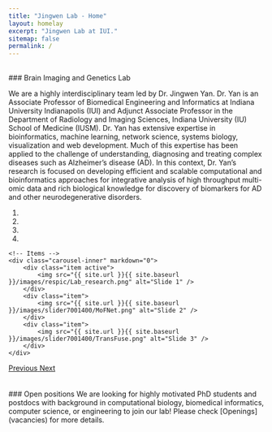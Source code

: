 ```yaml
---
title: "Jingwen Lab - Home"
layout: homelay
excerpt: "Jingwen Lab at IUI."
sitemap: false
permalink: /
---
```



<br/>
### Brain Imaging and Genetics Lab

We are a highly interdisciplinary team led by Dr. Jingwen Yan. Dr. Yan is an Associate Professor of Biomedical Engineering and Informatics at Indiana University Indianapolis (IUI) and Adjunct Associate Professor in the Department of Radiology and Imaging Sciences, Indiana University (IU) School of Medicine (IUSM). Dr. Yan has extensive expertise in bioinformatics, machine learning, network science, systems biology, visualization and web development. Much of this expertise has been applied to the challenge of understanding, diagnosing and treating complex diseases such as Alzheimer’s disease (AD). In this context, Dr. Yan’s research is focused on developing efficient and scalable computational and bioinformatics approaches for integrative analysis of high throughput multi-omic data and rich biological knowledge for discovery of biomarkers for AD and other neurodegenerative disorders. 

 <!--
![]({{ site.url }}{{ site.baseurl }}/images/respic/Lab_research.png){: style="width: 100%; float: left; margin: 0px 10px"} 
-->

<div markdown="0" id="carousel" class="carousel slide" data-ride="carousel" data-interval="4000" data-pause="hover" >
    <!-- Menu -->
    <ol class="carousel-indicators">
        <li data-target="#carousel" data-slide-to="0" class="active"></li>
        <li data-target="#carousel" data-slide-to="1"></li>
        <li data-target="#carousel" data-slide-to="2"></li>
        <li data-target="#carousel" data-slide-to="3"></li>
    </ol>

    <!-- Items -->
    <div class="carousel-inner" markdown="0">
        <div class="item active">
            <img src="{{ site.url }}{{ site.baseurl }}/images/respic/Lab_research.png" alt="Slide 1" />
        </div>
        <div class="item">
            <img src="{{ site.url }}{{ site.baseurl }}/images/slider7001400/MoFNet.png" alt="Slide 2" />
        </div>
        <div class="item">
            <img src="{{ site.url }}{{ site.baseurl }}/images/slider7001400/TransFuse.png" alt="Slide 3" />
        </div>
    </div>
  <a class="left carousel-control" href="#carousel" role="button" data-slide="prev">
    <span class="glyphicon glyphicon-chevron-left" aria-hidden="true"></span>
    <span class="sr-only">Previous</span>
  </a>
  <a class="right carousel-control" href="#carousel" role="button" data-slide="next">
    <span class="glyphicon glyphicon-chevron-right" aria-hidden="true"></span>
    <span class="sr-only">Next</span>
  </a>
</div>


<br/>
<br/>
### Open positions
We are looking for highly motivated PhD students and postdocs with background in computational biology, biomedical informatics, computer science, or engineering to join our lab! Please check [Openings](vacancies) for more details. 

